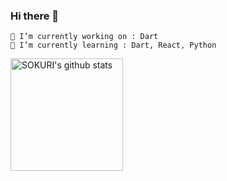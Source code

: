 ### Hi there 👋


```
🔭 I’m currently working on : Dart
🌱 I’m currently learning : Dart, React, Python
```

<a href="https://github.com/22sonamu"><img align="center" style="height:180px" src="https://github-readme-stats.vercel.app/api?username=22sonamu&show_icons=true&include_all_commits=true&theme=nord&hide_border=true" alt="SOKURI's github stats" /></a>


